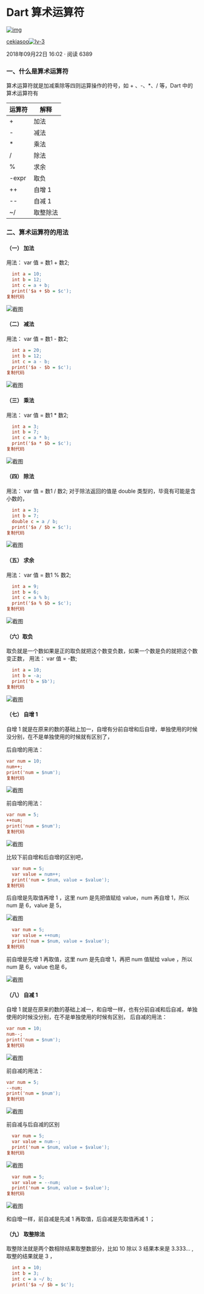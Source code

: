 # Dart 算术运算符

[![img](./FILES/dart_math_compute.md/7ada550c.webp)](https://juejin.cn/user/184373684214733)

[cekiasoo![lv-3](./FILES/dart_math_compute.md/3a6db764.webp)](https://juejin.cn/user/184373684214733)

2018年09月22日 16:02 ·  阅读 6389

### 一、什么是算术运算符

算术运算符就是加减乘除等四则运算操作的符号，如 + 、-、*、/ 等，Dart 中的算术运算符有

| 运算符 | 解释     |
| ------ | -------- |
| +      | 加法     |
| -      | 减法     |
| *      | 乘法     |
| /      | 除法     |
| %      | 求余     |
| -expr  | 取负     |
| ++     | 自增 1   |
| --     | 自减 1   |
| ~/     | 取整除法 |

### 二、算术运算符的用法

#### （一） 加法

用法： var 值 = 数1 + 数2;

```ini
  int a = 10;
  int b = 12;
  int c = a + b;
  print('$a + $b = $c');
复制代码
```



![截图](./FILES/dart_math_compute.md/f24a4765.png)



#### （二） 减法

用法： var 值 = 数1 - 数2;

```ini
  int a = 20;
  int b = 12;
  int c = a - b;
  print('$a - $b = $c');
复制代码
```



![截图](./FILES/dart_math_compute.md/72a45308.png)



#### （三） 乘法

用法： var 值 = 数1 * 数2;

```ini
  int a = 3;
  int b = 7;
  int c = a * b;
  print('$a * $b = $c');
复制代码
```



![截图](./FILES/dart_math_compute.md/7a34432b.png)



#### （四） 除法

用法： var 值 = 数1 / 数2;
对于除法返回的值是 double 类型的，毕竟有可能是含小数的，

```ini
  int a = 3;
  int b = 7;
  double c = a / b;
  print('$a / $b = $c');
复制代码
```



![截图](./FILES/dart_math_compute.md/5533923e.png)



#### （五） 求余

用法： var 值 = 数1 % 数2;

```ini
  int a = 9;
  int b = 6;
  int c = a % b;
  print('$a % $b = $c');
复制代码
```



![截图](./FILES/dart_math_compute.md/26c4b7a1.png)



#### （六）取负

取负就是一个数如果是正的取负就把这个数变负数，如果一个数是负的就把这个数变正数，
用法： var 值 = -数;

```ini
  int a = 10;
  int b = -a;
  print('b = $b');
复制代码
```



![截图](./FILES/dart_math_compute.md/70b0c1bf.png)



#### （七） 自增 1

自增 1 就是在原来的数的基础上加一，自增有分前自增和后自增，单独使用的时候没分别，在不是单独使用的时候就有区别了，

后自增的用法：

```ini
var num = 10;
num++;
print('num = $num');
复制代码
```



![截图](./FILES/dart_math_compute.md/e7b10f0b.png)



前自增的用法：

```ini
var num = 5;
++num;
print('num = $num');
复制代码
```



![截图](./FILES/dart_math_compute.md/1b9de879.png)



比较下前自增和后自增的区别吧，

```ini
  var num = 5;
  var value = num++;
  print('num = $num, value = $value');
复制代码
```

后自增是先取值再增 1 ，这里 num 是先把值赋给 value，num 再自增 1，所以 num 是 6，value 是 5，



![截图](./FILES/dart_math_compute.md/94bf1a29.png)



```ini
  var num = 5;
  var value = ++num;
  print('num = $num, value = $value');
复制代码
```

前自增是先增 1 再取值，这里 num 是先自增 1，再把 num 值赋给 value ，所以 num 是 6，value 也是 6，



![截图](./FILES/dart_math_compute.md/ccad721c.png)



#### （八） 自减 1

自增 1 就是在原来的数的基础上减一，和自增一样，也有分前自减和后自减，单独使用的时候没分别，在不是单独使用的时候有区别， 后自减的用法：

```ini
var num = 10;
num--;
print('num = $num');
复制代码
```



![截图](./FILES/dart_math_compute.md/35efcb40.png)



前自减的用法：

```ini
var num = 5;
--num;
print('num = $num');
复制代码
```



![截图](./FILES/dart_math_compute.md/3e32d298.png)



前自减与后自减的区别

```ini
  var num = 5;
  var value = num--;
  print('num = $num, value = $value');
复制代码
```



![截图](./FILES/dart_math_compute.md/111dcaaf.png)



```ini
  var num = 5;
  var value = --num;
  print('num = $num, value = $value');
复制代码
```



![截图](./FILES/dart_math_compute.md/f580fb1a.png)



和自增一样，前自减是先减 1 再取值，后自减是先取值再减 1 ；

#### （九） 取整除法

取整除法就是两个数相除结果取整数部分，比如 10 除以 3 结果本来是 3.333... , 取整的结果就是 3 ，

```ini
  int a = 10;
  int b = 3;
  int c = a ~/ b;
  print('$a ~/ $b = $c');
```